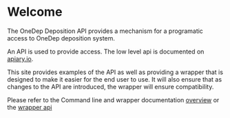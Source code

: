 # Welcome

The OneDep Deposition API provides a mechanism for a programatic access to OneDep deposition system.

An API is used to provide access.  The low level api is documented on [apiary.io](https://depapi1.docs.apiary.io).

This site provides examples of the API as well as providing a wrapper that is designed to make it easier for the end user to use.  It will also ensure that as changes to the API are introduced, the wrapper will ensure compatibility.


Please refer to the Command line and wrapper documentation [overview](cli.md) or the [wrapper api](depositapi.md)

